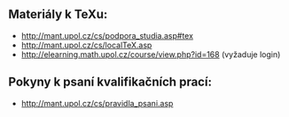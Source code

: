 ## Materiály k TeXu:
- <http://mant.upol.cz/cs/podpora_studia.asp#tex>
- <http://mant.upol.cz/cs/localTeX.asp>
- <http://elearning.math.upol.cz/course/view.php?id=168> (vyžaduje login)

## Pokyny k psaní kvalifikačních prací:
- <http://mant.upol.cz/cs/pravidla_psani.asp>
